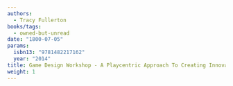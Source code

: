 ```yaml
---
authors:
  - Tracy Fullerton
books/tags:
  - owned-but-unread
date: "1800-07-05"
params:
  isbn13: "9781482217162"
  year: "2014"
title: Game Design Workshop - A Playcentric Approach To Creating Innovative Games, Third Edition
weight: 1
---
```


<!--more-->
